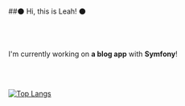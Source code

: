 ##⚫ Hi, this is Leah! ⚫

<br>



<br>

I'm currently working on **a blog app** with **Symfony**!


<br>
<br>

[![Top Langs](https://github-readme-stats.vercel.app/api/top-langs/?username=hela6&show_icons=true&theme=github_dark&hide=hack,html,css&border_color=00FFFF00)](https://github.com/anuraghazra/github-readme-stats)



